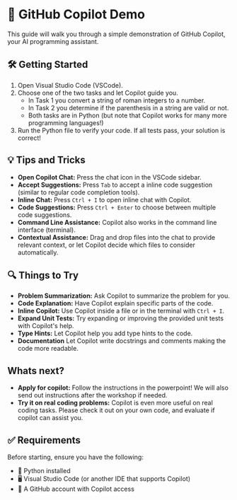 # 🤖 GitHub Copilot Demo

This guide will walk you through a simple demonstration of GitHub Copilot, your AI programming assistant.

## 🛠 Getting Started

1. Open Visual Studio Code (VSCode).
2. Choose one of the two tasks and let Copilot guide you.
    - In Task 1 you convert a string of roman integers to a number.
    - In Task 2 you determine if the parenthesis in a string are valid or not.
    - Both tasks are in Python (but note that Copilot works for many more programming languages!)
3. Run the Python file to verify your code. If all tests pass, your solution is correct!

## 💡 Tips and Tricks

- **Open Copilot Chat:** Press the chat icon in the VSCode sidebar.
- **Accept Suggestions:** Press `Tab` to accept a inline code suggestion (similar to regular code completion tools).
- **Inline Chat:** Press `Ctrl + I` to open inline chat with Copilot.
- **Code Suggestions:** Press `Ctrl + Enter` to choose between multiple code suggestions.
- **Command Line Assistance:** Copilot also works in the command line interface (terminal).
- **Contextual Assistance:** Drag and drop files into the chat to provide relevant context, or let Copilot decide which files to consider automatically.

## 🔍 Things to Try

- **Problem Summarization:** Ask Copilot to summarize the problem for you.
- **Code Explanation:** Have Copilot explain specific parts of the code.
- **Inline Copilot:** Use Copilot inside a file or in the terminal with `Ctrl + I`.
- **Expand Unit Tests:** Try expanding or improving the provided unit tests with Copilot's help.
- **Type Hints:** Let Copilot help you add type hints to the code.
- **Documentation** Let Copilot write docstrings and comments making the code more readable.

## Whats next?
- **Apply for copilot:** Follow the instructions in the powerpoint! We will also send out instructions after the workshop if needed.
- **Try it on real coding problems:** Copilot is even more useful on real coding tasks. Please check it out on your own code, and evaluate if copilot can assist you. 

## ✅ Requirements

Before starting, ensure you have the following:

- 🐍 Python installed
- 🖥 Visual Studio Code (or another IDE that supports Copilot)
- 👤 A GitHub account with Copilot access


